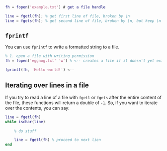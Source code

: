 ```matlab
fh = fopen('example.txt') # get a file handle

line = fgetl(fh); % get first line of file, broken by \n
line = fgets(fh); % get second line of file, broken by \n, but keep \n char
```

## `fprintf`
You can use `fprintf` to write a formatted string to a file.


```matlab
% 1. open a file with writing permission
fh = fopen('eggnog.txt' 'w') % <-- creates a file if it doesn't yet exist

fprintf(fh, 'Hello world!') <-- 
```

## Iterating over lines in a file

If you try to read a line of a file with `fgetl` or `fgets` after the entire content of the file, these functions will return a double of `-1`. So, if you want to iterate over the contents, you can say:
```matlab
line = fgetl(fh)
while ischar(line)
	
	% do stuff

	line = fgetl(fh) % proceed to next lien
end
```

